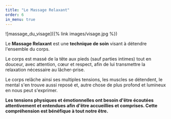 ```yaml
---
title: "Le Massage Relaxant"
order: 6
in_menu: true
---
```

![massage_du_visage]({% link images/visage.jpg %})

Le **Massage Relaxant** est une **technique de soin** visant à détendre l'ensemble du corps.

Le corps est massé de la tête aux pieds (sauf parties intimes) tout en douceur, avec attention, cœur et respect, afin de lui transmettre la relaxation nécessaire au lâcher-prise.

Le corps relâche ainsi ses multiples tensions, les muscles se détendent, le mental s'en trouve aussi reposé et, autre chose de plus profond et lumineux en nous peut s'exprimer.

**Les tensions physiques et émotionnelles ont besoin d'être écoutées attentivement et entendues afin d'être accueillies et comprises. Cette compréhension est bénéfique à tout notre être.** 